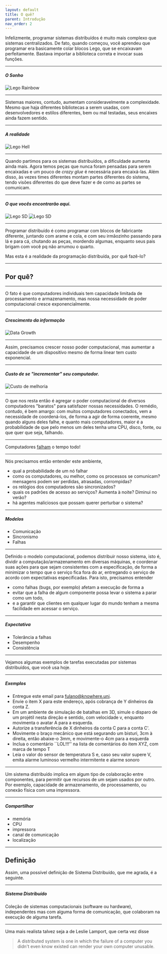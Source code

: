 ```yaml
---
layout: default
title: O quê?
parent: Introdução
nav_order: 2
---
```



Infelizmente, programar sistemas distribuídos é muito mais complexo que sistemas centralizados.
De fato, quando começou, você aprendeu que programar era basicamente colar blocos Lego, que se encaixavam perfeitamente.
Bastava importar a biblioteca correta e invocar suas funções.

---
##### O Sonho

![Lego Rainbow](./images/lego0.jpg)

---

Sistemas maiores, contudo, aumentam consideravelmente a complexidade.
Mesmo que haja diferentes bibliotecas a serem usadas, com desenvolvedores e estilos diferentes, bem ou mal testadas, seus encaixes ainda fazem sentido.

---
##### A realidade
![Lego Hell](images/lego3.jpg)

---

Quando partimos para os sistemas distribuídos, a dificuldade aumenta ainda mais.
Agora temos peças que nunca foram pensadas para serem encaixadas e um pouco de *crazy glue* é necessária para encaixá-las.
Além disso, às vezes times diferentes montam partes diferentes do sistema, tendo visões diferentes do que deve fazer e de como as partes se comunicam.

---
##### O que vocês encontrarão aqui.

![Lego SD](images/lego4.jpg)
![Lego SD](images/lego5.jpg)

----

Programar distribuído é como programar com blocos de fabricante diferente, juntando com arame e cola, e com seu irmãozinho passando para lá e para cá, chutando as peças, mordendo algumas, enquanto seus pais brigam com você pq não arrumou o quarto.

Mas esta é a realidade da programação distribuída, por quê fazê-lo?

---

## Por quê?

---

O fato é que computadores individuais tem capacidade limitada de processamento e armazenamento, mas nossa necessidade de poder computacional cresce exponencialmente.

---
##### Crescimento da informação

![Data Growth](images/datagrowth.jpg)

---

Assim, precisamos crescer nosso poder computacional, mas aumentar a capacidade de um dispositivo mesmo de forma linear tem custo exponencial.

---
##### Custo de se "incrementar" seu computador.

![Custo de melhoria](images/exponential.jpg)

---

O que nos resta então é agregar o poder computacional de diversos computadores "baratos" para satisfazer nossas necessidades.
O remédio, contudo, é bem amargo: com muitos computadores conectados, vem a necessidade de coordená-los, de forma a agir de forma coerente, mesmo quando alguns deles falhe, e quanto mais computadores, maior é a probabilidade de que pelo menos um deles tenha uma CPU, disco, fonte, ou que quer que seja, falhando.

---

Computadores [falham](https://www.statista.com/statistics/430769/annual-failure-rates-of-servers/) o tempo todo!

---

Nós precisamos então entender este ambiente,
* qual a probabilidade de um nó falhar
* como os computadores, ou melhor, como os processos se comunicam? mensagens podem ser perdidas, atrasadas, corrompidas?
* os relógios dos computadores são sincronizados?
* quais os padrões de acesso ao serviços? Aumenta à noite? Diminui no verão?
* há agentes maliciosos que possam querer perturbar o sistema?

---
##### Modelos

* Comunicação
* Sincronismo
* Falhas

---

Definido o modelo computacional, podemos distribuir nosso sistema, isto é, dividir a computação/armazenamento em diversas máquinas, e coordenar suas ações para que sejam consistentes com a especificação, de forma a minimizar o tempo que o serviço fica fora do ar, entregando o serviço de acordo com expectativas especificadas. Para isto, precisamos entender 
* como falhas (bugs, por exemplo) afetam a execução de forma a 
* evitar que a falha de algum componente possa levar o sistema a parar como um todo,
* e a garantir que clientes em qualquer lugar do mundo tenham a mesma facilidade em acessar o serviço.

---
##### Expectativa

* Tolerância a falhas
* Desempenho
* Consistência

---

Vejamos algumas exemplos de tarefas executadas por sistemas distribuídos, que você usa hoje.

---
##### Exemplos

* Entregue este email para fulano@knowhere.uni.
* Envie o item X para este endereço, após cobrança de Y dinheiros da conta Z.
* Em um ambiente de simulação de batalhas em 3D, simule o disparo de um projétil nesta direção e sentido, com velocidade v, enquanto movimenta o avatar A para a esquerda.
* Autorize a transferência de X dinheiros da conta C para a conta C'.
* Movimente o braço mecânico que está segurando um bisturi, 3cm à direita, então abaixe-o 3mm, e movimente-o 4cm para a esquerda
* Inclua o comentário ``LOL!!!'' na lista de comentários do item XYZ, com marca de tempo T
* Leia o valor do sensor de temperatura S e, caso seu valor supere V, emita alarme luminoso vermelho intermitente e alarme sonoro

---

Um sistema distribuído implica em algum tipo de colaboração entre componentes, para permitir que recursos de um sejam usados por outro. Por exemplo, capacidade de armazenamento, de processamento, ou conexão física com uma impressora.

---
##### Compartilhar

* memória
* CPU
* impressora
* canal de comunicação
* localização

---

## Definição

Assim, uma possível definição de Sistema Distribuído, que me agrada, é a seguinte.

---
##### Sistema Distribuído

Coleção de sistemas computacionais (software ou hardware), independentes mas com alguma forma de comunicação, que colaboram na execução de alguma tarefa.

---

Uma mais realista talvez seja a de Leslie Lamport, que certa vez disse

> A distributed system is one in which the failure of a computer you didn't even know existed can render your own computer unusable.

